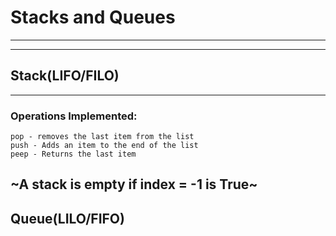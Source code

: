 # Stacks and Queues
---
---

## Stack(LIFO/FILO)
---
### Operations Implemented:
```
pop - removes the last item from the list
push - Adds an item to the end of the list
peep - Returns the last item
```
~__A stack is empty if index = -1 is True__~
---
## Queue(LILO/FIFO)
